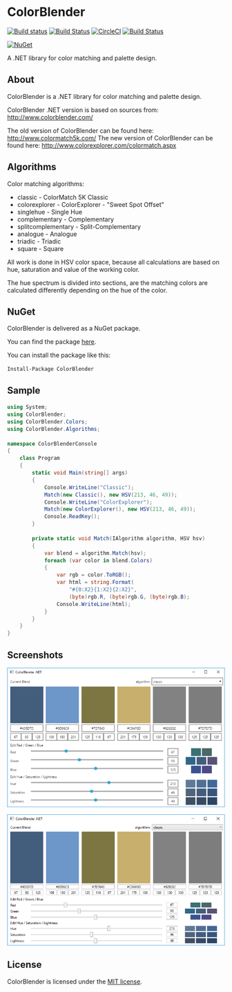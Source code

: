 # ColorBlender

[![Build status](https://ci.appveyor.com/api/projects/status/79btr6li6w4blngf/branch/master?svg=true)](https://ci.appveyor.com/project/wieslawsoltes/colorblender/branch/master)
[![Build Status](https://travis-ci.org/wieslawsoltes/ColorBlender.svg?branch=master)](https://travis-ci.org/wieslawsoltes/ColorBlender)
[![CircleCI](https://circleci.com/gh/wieslawsoltes/ColorBlender/tree/master.svg?style=svg)](https://circleci.com/gh/wieslawsoltes/ColorBlender/tree/master)
[![Build Status](https://dev.azure.com/wieslawsoltes/ColorBlender/_apis/build/status/wieslawsoltes.ColorBlender)](https://dev.azure.com/wieslawsoltes/ColorBlender/_build/latest?definitionId=1)

[![NuGet](https://img.shields.io/nuget/v/ColorBlender.svg)](https://www.nuget.org/packages/ColorBlender)

A .NET library for color matching and palette design.

## About

ColorBlender is a .NET library for color matching and palette design.

ColorBlender .NET version is based on sources from: http://www.colorblender.com/

The old version of ColorBlender can be found here: http://www.colormatch5k.com/
The new version of ColorBlender can be found here: http://www.colorexplorer.com/colormatch.aspx

## Algorithms

Color matching algorithms:
* classic - ColorMatch 5K Classic
* colorexplorer - ColorExplorer - "Sweet Spot Offset"
* singlehue - Single Hue
* complementary - Complementary
* splitcomplementary - Split-Complementary
* analogue - Analogue
* triadic - Triadic
* square - Square

All work is done in HSV color space, because all
calculations are based on hue, saturation and value of the working color.

The hue spectrum is divided into sections, are the matching colors are
calculated differently depending on the hue of the color.

## NuGet

ColorBlender is delivered as a NuGet package.

You can find the package [here](https://www.nuget.org/packages/ColorBlender/).

You can install the package like this:

`Install-Package ColorBlender`

## Sample

```C#
using System;
using ColorBlender;
using ColorBlender.Colors;
using ColorBlender.Algorithms;

namespace ColorBlenderConsole
{
    class Program
    {
        static void Main(string[] args)
        {
            Console.WriteLine("Classic");
            Match(new Classic(), new HSV(213, 46, 49));
            Console.WriteLine("ColorExplorer");
            Match(new ColorExplorer(), new HSV(213, 46, 49));
            Console.ReadKey();
        }

        private static void Match(IAlgorithm algorithm, HSV hsv)
        {
            var blend = algorithm.Match(hsv);
            foreach (var color in blend.Colors)
            {
                var rgb = color.ToRGB();
                var html = string.Format(
                    "#{0:X2}{1:X2}{2:X2}",
                    (byte)rgb.R, (byte)rgb.G, (byte)rgb.B);
                Console.WriteLine(html);
            }
        }
    }
}
```

## Screenshots

![](images/avalonia.png)

![](images/wpf.png)

## License

ColorBlender is licensed under the [MIT license](LICENSE.TXT).
